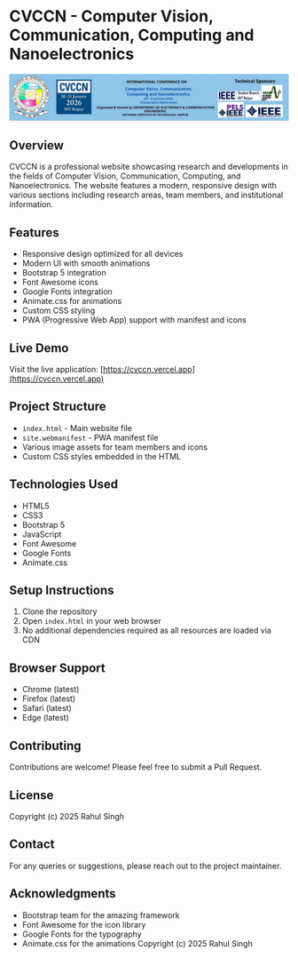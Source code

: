 # CVCCN - Computer Vision, Communication, Computing and Nanoelectronics

![Header Image](headerieee.png)

## Overview
CVCCN is a professional website showcasing research and developments in the fields of Computer Vision, Communication, Computing, and Nanoelectronics. The website features a modern, responsive design with various sections including research areas, team members, and institutional information.

## Features
- Responsive design optimized for all devices
- Modern UI with smooth animations
- Bootstrap 5 integration
- Font Awesome icons
- Google Fonts integration
- Animate.css for animations
- Custom CSS styling
- PWA (Progressive Web App) support with manifest and icons

## Live Demo
Visit the live application: [https://cvccn.vercel.app](https://cvccn.vercel.app)

## Project Structure
- `index.html` - Main website file
- `site.webmanifest` - PWA manifest file
- Various image assets for team members and icons
- Custom CSS styles embedded in the HTML

## Technologies Used
- HTML5
- CSS3
- Bootstrap 5
- JavaScript
- Font Awesome
- Google Fonts
- Animate.css

## Setup Instructions
1. Clone the repository
2. Open `index.html` in your web browser
3. No additional dependencies required as all resources are loaded via CDN

## Browser Support
- Chrome (latest)
- Firefox (latest)
- Safari (latest)
- Edge (latest)

## Contributing
Contributions are welcome! Please feel free to submit a Pull Request.

## License
Copyright (c) 2025 Rahul Singh

## Contact
For any queries or suggestions, please reach out to the project maintainer.

## Acknowledgments
- Bootstrap team for the amazing framework
- Font Awesome for the icon library
- Google Fonts for the typography
- Animate.css for the animations
Copyright (c) 2025 Rahul Singh
